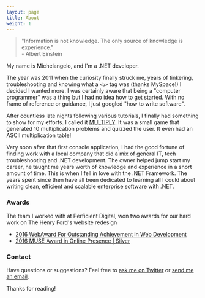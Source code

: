 ```yaml
---
layout: page
title: About
weight: 1
---
```


<blockquote>
  "Information is not knowledge. The only source of knowledge is experience."
  <footer>- Albert Einstein</footer>
</blockquote>

My name is Michelangelo, and I'm a .NET developer.

The year was 2011 when the curiosity finally struck me, years of tinkering, troubleshooting and knowing what a `<b>` tag was (thanks MySpace!) I decided I wanted more.  I was certainly aware that being a "computer programmer" was a thing but I had no idea how to get started. With no frame of reference or guidance, I just googled "how to write software".

After countless late nights following various tutorials, I finally had something to show for my efforts.  I called it <a target="_blank" href="https://github.com/maccettura/Multiply/blob/master/Multiply/Source.cpp">MULTIPLY</a>.  It was a small game that generated 10 multiplication problems and quizzed the user.  It even had an ASCII multiplication table! 

Very soon after that first console application, I had the good fortune of finding work with a local company that did a mix of general IT, tech troubleshooting and .NET development.  The owner helped jump start my career, he taught me years worth of knowledge and experience in a short amount of time.  This is when I fell in love with the .NET Framework.  The years spent since then have all been dedicated to learning all I could about writing clean, efficient and scalable enterprise software with .NET.


### Awards

The team I worked with at Perficient Digital, won two awards for our hard work on The Henry Ford's website redesign

* <a href="http://www.webaward.org/winner.asp?eid=32878#.WBFHZKOZMnU" target="_blank">2016 WebAward For Outstanding Achievement
in Web Development</a>
* <a href="http://aam-us.org/about-us/grants-awards-and-competitions/muse-awards/past-award-winners/2016-muse-awards" target="_blank">2016 MUSE Award in Online Presence | Silver</a>


### Contact

Have questions or suggestions? Feel free to <a href="https://twitter.com/michelangeloIII" target="_blank">ask me on Twitter</a> or <a href="mailto:contact@michelangeloaccettura.com">send me an email</a>.

Thanks for reading!
